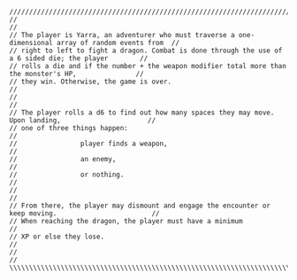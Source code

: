 
    /////////////////////////////////////////////////////////////////////////////////////////////////////////
    //                                                                                                     //                                     
    // The player is Yarra, an adventurer who must traverse a one-dimensional array of random events from  //
    // right to left to fight a dragon. Combat is done through the use of a 6 sided die; the player        // 
    // rolls a die and if the number + the weapon modifier total more than the monster's HP,               //
    // they win. Otherwise, the game is over.                                                              // 
    //                                                                                                     //                                    
    // The player rolls a d6 to find out how many spaces they may move. Upon landing,                      //
    // one of three things happen:                                                                         //
    //                player finds a weapon,                                                               //                                    
    //                an enemy,                                                                            //                                    
    //                or nothing.                                                                          //                                    
    //                                                                                                     //                                    
    // From there, the player may dismount and engage the encounter or keep moving.                        //
    // When reaching the dragon, the player must have a minimum                                            //                                    
    // XP or else they lose.                                                                               //                                    
    //                                                                                                     //                                   
    \\\\\\\\\\\\\\\\\\\\\\\\\\\\\\\\\\\\\\\\\\\\\\\\\\\\\\\\\\\\\\\\\\\\\\\\\\\\\\\\\\\\\\\\\\\\\\\\\\\\\\\\\
